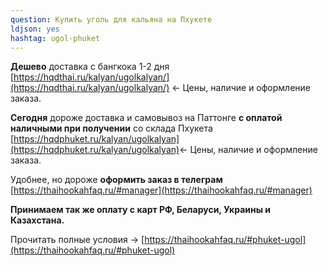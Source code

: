 ```yaml
---
question: Купить уголь для кальяна на Пхукете
ldjson: yes
hashtag: ugol-phuket
---
```


**Дешево** доставка с бангкока 1-2 дня [https://hqdthai.ru/kalyan/ugolkalyan/](https://hqdthai.ru/kalyan/ugolkalyan/) <- Цены, наличие и оформление заказа.

**Сегодня** дороже доставка и самовывоз на Паттонге **с оплатой наличными при получении** со склада Пхукета [https://hqdphuket.ru/kalyan/ugolkalyan](https://hqdphuket.ru/kalyan/ugolkalyan)<- Цены, наличие и оформление заказа.

Удобнее, но дороже **оформить заказ в телеграм** [https://thaihookahfaq.ru/#manager](https://thaihookahfaq.ru/#manager)

**Принимаем так же оплату с карт РФ, Беларуси, Украины и Казахстана.**

Прочитать полные условия -> [https://thaihookahfaq.ru/#phuket-ugol](https://thaihookahfaq.ru/#phuket-ugol)
